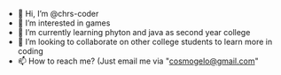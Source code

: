 - 👋 Hi, I’m @chrs-coder
- 👀 I’m interested in games
- 🌱 I’m currently learning phyton and java as second year college
- 💞️ I’m looking to collaborate on other college students to learn more in coding
- 📫 How to reach me? (Just email me via "cosmogelo@gmail.com"

<!---
chrs-coder/chrs-coder is a ✨ special ✨ repository because its `README.md` (this file) appears on your GitHub profile.
You can click the Preview link to take a look at your changes.
--->
